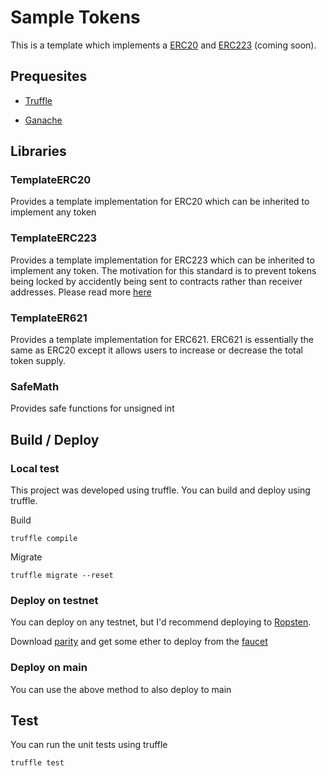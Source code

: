 # Sample Tokens

This is a template which implements a [ERC20](https://theethereum.wiki/w/index.php/ERC20_Token_Standard) and [ERC223](https://github.com/ethereum/EIPs/issues/223) (coming soon).

## Prequesites

* [Truffle](http://truffleframework.com/)

* [Ganache](http://truffleframework.com/ganache/)

## Libraries

### TemplateERC20

Provides a template implementation for ERC20 which can be inherited to implement any token

### TemplateERC223

Provides a template implementation for ERC223 which can be inherited to implement any token.  The motivation for this
standard is to prevent tokens being locked by accidently being sent to contracts rather than receiver addresses.  Please
read more [here](https://github.com/Dexaran/ERC223-token-standard/tree/Recommended)

### TemplateER621

Provides a template implementation for ERC621.  ERC621 is essentially the same as ERC20 except it allows users to increase or decrease the total
token supply.

### SafeMath

Provides safe functions for unsigned int


## Build / Deploy

### Local test

This project was developed using truffle.  You can build and deploy using truffle.

Build

```
truffle compile
```

Migrate
```
truffle migrate --reset
```

### Deploy on testnet

You can deploy on any testnet, but I'd recommend deploying to [Ropsten](https://ropsten.etherscan.io/).

Download [parity](https://www.parity.io/) and  get some ether to deploy from the [faucet](http://faucet.ropsten.be:3001/)

### Deploy on main

You can use the above method to also deploy to main

## Test

You can run the unit tests using truffle

```
truffle test
```


